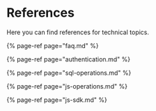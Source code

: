 # References

Here you can find references for technical topics.

{% page-ref page="faq.md" %}

{% page-ref page="authentication.md" %}

{% page-ref page="sql-operations.md" %}

{% page-ref page="js-operations.md" %}

{% page-ref page="js-sdk.md" %}

